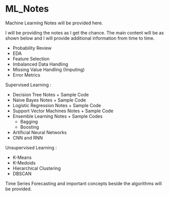 # ML_Notes
Machine Learning Notes will be provided here.

I will be providing the notes as I get the chance. The main content will be as shown below and I will provide additional information from time to time.


  - Probability Review
  - EDA 
  - Feature Selection
  - Imbalanced Data Handling
  - Missing Value Handling (Imputing)
  - Error Metrics

Supervised Learning : 

  - Decision Tree Notes + Sample Code
  - Naive Bayes Notes + Sample Code
  - Logistic Regression Notes + Sample Code
  - Support Vector Machines Notes + Sample Code
  - Ensemble Learning Notes + Sample Codes
    - Bagging 
    - Boosting 
  - Artificial Neural Networks
  - CNN and RNN 


Unsupervised Learning : 

  - K-Means
  - K-Medoids
  - Hierarchical Clustering
  - DBSCAN 
  

Time Series Forecasting and important concepts beside the algorithms will be provided.
